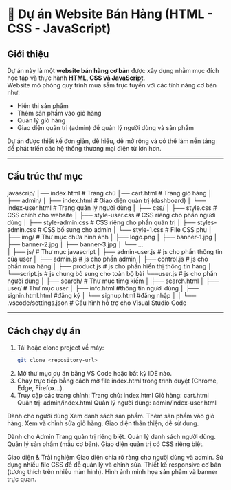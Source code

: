 # 🛒 Dự án Website Bán Hàng (HTML - CSS - JavaScript)

## Giới thiệu

Dự án này là một **website bán hàng cơ bản** được xây dựng nhằm mục đích học tập và thực hành **HTML, CSS và JavaScript**.  
Website mô phỏng quy trình mua sắm trực tuyến với các tính năng cơ bản như:

- Hiển thị sản phẩm
- Thêm sản phẩm vào giỏ hàng
- Quản lý giỏ hàng
- Giao diện quản trị (admin) để quản lý người dùng và sản phẩm

Dự án được thiết kế đơn giản, dễ hiểu, dễ mở rộng và có thể làm nền tảng để phát triển các hệ thống thương mại điện tử lớn hơn.

---

## Cấu trúc thư mục

javascrip/
│── index.html # Trang chủ
│── cart.html # Trang giỏ hàng
│
├── admin/
│ ├── index.html # Giao diện quản trị (dashboard)
│ └── index-user.html # Trang quản lý người dùng
│
├── css/
│ ├── style.css # CSS chính cho website
│ ├── style-user.css # CSS riêng cho phần người dùng
│ ├── style-admin.css # CSS riêng cho phần quản trị
│ ├── styles-admin.css # CSS bổ sung cho admin
│ └── style-1.css # File CSS phụ
│
├── img/ # Thư mục chứa hình ảnh
│ ├── logo.png
│ ├── banner-1.jpg
│ ├── banner-2.jpg
│ ├── banner-3.jpg
│ └── …  
│
├── js/ # Thư mục javascript
│ ├── admin-user.js # js cho phần thông tin của user
│ ├── admin.js # js cho phần admin
│ ├── control.js # js cho phần mua hàng
│ ├── product.js # js cho phần hiển thị thông tin hàng
│ └──script.js # js chung bỏ sung cho toàn bộ bài
└──user.js # js cho phần người dùng
│
├── search/ # Thư mục timg kiếm
│ ├── search.html
│
├── user/ # Thư mục user
│ ├── info.html #thông tin người dùng
│ ├── signin.html.html #đăng ký
│ └── signup.html #đăng nhập
│
│
└── .vscode/settings.json # Cấu hình hỗ trợ cho Visual Studio Code

---

## Cách chạy dự án

1. Tải hoặc clone project về máy:
   ```bash
   git clone <repository-url>
   ```
2. Mở thư mục dự án bằng VS Code hoặc bất kỳ IDE nào.
3. Chạy trực tiếp bằng cách mở file index.html trong trình duyệt (Chrome, Edge, Firefox…).
4. Truy cập các trang chính:
   Trang chủ: index.html
   Giỏ hàng: cart.html
   Quản trị: admin/index.html
   Quản lý người dùng: admin/index-user.html

Dành cho người dùng
Xem danh sách sản phẩm.
Thêm sản phẩm vào giỏ hàng.
Xem và chỉnh sửa giỏ hàng.
Giao diện thân thiện, dễ sử dụng.

Dành cho Admin
Trang quản trị riêng biệt.
Quản lý danh sách người dùng.
Quản lý sản phẩm (mẫu cơ bản).
Giao diện quản trị có CSS riêng biệt.

Giao diện & Trải nghiệm
Giao diện chia rõ ràng cho người dùng và admin.
Sử dụng nhiều file CSS để dễ quản lý và chỉnh sửa.
Thiết kế responsive cơ bản (tương thích trên nhiều màn hình).
Hình ảnh minh họa sản phẩm và banner trực quan.

